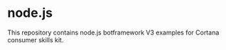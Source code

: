 
# node.js #

This repository contains node.js botframework V3 examples for
Cortana consumer skills kit.